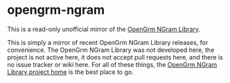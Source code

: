 # opengrm-ngram
This is a read-only unofficial mirror of the [OpenGrm NGram Library](http://opengrm.org/NGramLibrary).

This is simply a mirror of recent OpenGrm NGram Library releases, for convenience. The OpenGrm NGram Library was not developed here, the project is not active here, it does not accept pull requests here, and there is no issue tracker or wiki here. For all of these things, the [OpenGrm NGram Library project home](http://opengrm.org/NGramLibrary) is the best place to go.

